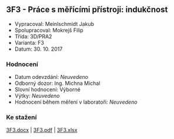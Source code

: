## 3F3 - Práce s měřícími přístroji: indukčnost
 - Vypracoval: Meinlschmidt Jakub
 - Spolupracoval: Mokrejš Filip
 - Třída: 3D/PRA2
 - Varianta: F3
 - Datum: 30. 10. 2017

### Hodnocení
 - Datum odevzdání: *Neuvedeno*
 - Odborný dozor: Ing. Michna Michal
 - Slovní hodnocení: Výborné
 - Výtky: *Neuvedeno*
 - Hodnocení během měření v laboratoři: *Neuvedeno*
     
### Ke stažení
[3F3.docx](https://github.com/jmeinlschmidt/mereni-sps-cl/blob/master/3F/3F3/3F3.docx) | [3F3.pdf](https://github.com/jmeinlschmidt/mereni-sps-cl/blob/master/3F/3F3/3F3.pdf) | [3F3.xlsx](https://github.com/jmeinlschmidt/mereni-sps-cl/blob/master/3F/3F3/3F3.xlsx)

